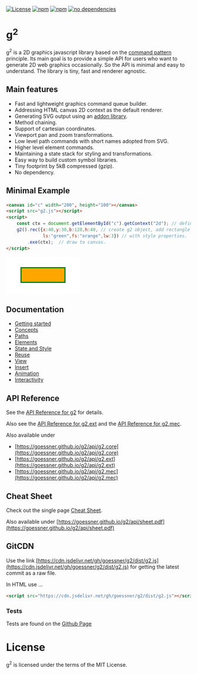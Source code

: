 [![License](http://img.shields.io/:license-mit-blue.svg)](https://github.com/goessner/g2/blob/master/LICENSE)
[![npm](https://img.shields.io/npm/v/g2d.svg)](https://npmjs.com/package/g2d)
[![npm](https://img.shields.io/npm/dt/g2d.svg)](https://npmjs.com/package/g2d)
[![no dependencies](https://img.shields.io/gemnasium/mathiasbynens/he.svg)](https://github.com/goessner/g2)

# g<sup>2</sup>

g<sup>2</sup> is a 2D graphics javascript library based on the [command pattern](http://addyosmani.com/resources/essentialjsdesignpatterns/book/#commandpatternjavascript) 
principle. Its main goal is to provide a simple API for users who want to generate 2D web graphics occasionally. 
So the API is minimal and easy to understand. The library is tiny, fast and renderer agnostic.

## Main features

* Fast and lightweight graphics command queue builder.
* Addressing HTML canvas 2D context as the default renderer.
* Generating SVG output using an [addon library](https://github.com/goessner/g2-svg).
* Method chaining.
* Support of cartesian coordinates.
* Viewport pan and zoom transformations.
* Low level path commands with short names adopted from SVG.
* Higher level element commands.
* Maintaining a state stack for styling and transformations.
* Easy way to build custom symbol libraries.
* Tiny footprint by 5kB compressed (gzip).
* No dependency.

## Minimal Example

```html
<canvas id="c" width="200", height="100"></canvas>
<script src="g2.js"></script>
<script>
    const ctx = document.getElementById("c").getContext("2d"); // define context
    g2().rec({x:40,y:30,b:120,h:40, // create g2 object, add rectangle
              ls:"green",fs:"orange",lw:3}) // with style properties.
        .exe(ctx);  // draw to canvas.
</script>
```
![first](/docs/img/g2-first.png)

## Documentation
  * [Getting started](../../wiki/getting-started)
  * [Concepts](../../wiki/concepts)
  * [Paths](../../wiki/paths)
  * [Elements](../../wiki/elements)
  * [State and Style](../../wiki/state-and-style)
  * [Reuse](../../wiki/reuse)
  * [View](../../wiki/view)
  * [Insert](../../wiki/insert)
  * [Animation](../../wiki/animation)
  * [Interactivity](../../wiki/interactivity)

## API Reference
See the [API Reference for g2](docs/api/g2.core.md) for details.

Also see the [API Reference for g2.ext](docs/api/g2.ext.md) and the [API Reference for g2.mec](docs/api/g2.mec.md).

Also available under
 - [https://goessner.github.io/g2/api/g2.core](https://goessner.github.io/g2/api/g2.core)
 - [https://goessner.github.io/g2/api/g2.ext](https://goessner.github.io/g2/api/g2.ext)
 - [https://goessner.github.io/g2/api/g2.mec](https://goessner.github.io/g2/api/g2.mec)


## Cheat Sheet
Check out the single page [Cheat Sheet](docs/api/sheet.pdf).

Also available under [https://goessner.github.io/g2/api/sheet.pdf](https://goessner.github.io/g2/api/sheet.pdf)

## GitCDN
Use the link [https://cdn.jsdelivr.net/gh/goessner/g2/dist/g2.js](https://cdn.jsdelivr.net/gh/goessner/g2/dist/g2.js) for getting the latest commit as a raw file.

In HTML use ...
```html
<script src="https://cdn.jsdelivr.net/gh/goessner/g2/dist/g2.js"></script>
```

### Tests
Tests are found on the [Github Page](https://goessner.github.io/g2/tests.html)

# License
g<sup>2</sup> is licensed under the terms of the MIT License.
